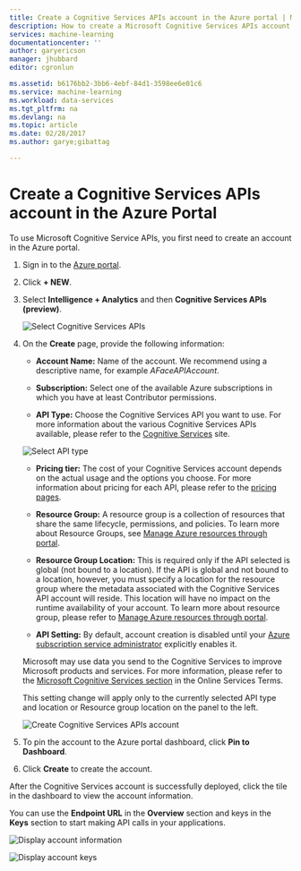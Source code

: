 ```yaml
---
title: Create a Cognitive Services APIs account in the Azure portal | Microsoft Docs
description: How to create a Microsoft Cognitive Services APIs account in the Azure portal.
services: machine-learning
documentationcenter: ''
author: garyericson
manager: jhubbard
editor: cgronlun

ms.assetid: b6176bb2-3bb6-4ebf-84d1-3598ee6e01c6
ms.service: machine-learning
ms.workload: data-services
ms.tgt_pltfrm: na
ms.devlang: na
ms.topic: article
ms.date: 02/28/2017
ms.author: garye;gibattag

---
```


# Create a Cognitive Services APIs account in the Azure Portal

To use Microsoft Cognitive Service APIs, you first need to create an account in the Azure portal.

1. Sign in to the [Azure portal](http://portal.azure.com).

2. Click **+ NEW**.

3. Select **Intelligence + Analytics** and then **Cognitive Services APIs (preview)**.

    ![Select Cognitive Services APIs](media/cognitive-services-apis-create-account/select-cognitive-services-apis.png)

4. On the **Create** page, provide the following information:

    -   **Account Name:** Name of the account. We recommend using a descriptive name, for example *AFaceAPIAccount*.

    -   **Subscription:** Select one of the available Azure
    subscriptions in which you have at least Contributor permissions.

    -   **API Type:** Choose the Cognitive Services API you want to use. For more information about the various Cognitive Services APIs available, please refer to the [Cognitive Services](https://azure.microsoft.com/en-us/services/cognitive-services/) site.

    ![Select API type](media/cognitive-services-apis-create-account/list-of-apis.png)

    -   **Pricing tier:** The cost of your Cognitive Services account
    depends on the actual usage and the options you choose. For more
    information about pricing for each API, please refer to the [pricing
    pages](https://azure.microsoft.com/en-us/pricing/details/cognitive-services/).

    -   **Resource Group:** A resource group is a collection of resources
    that share the same lifecycle, permissions, and policies. To
    learn more about Resource Groups, see
    [Manage Azure resources through portal](https://docs.microsoft.com/en-us/azure/azure-resource-manager/resource-group-portal).

    -   **Resource Group Location:** This is required only if the API selected is
    global (not bound to a location). If the API is global and not bound
    to a location, however, you must specify a location for the resource
    group where the metadata associated with the Cognitive Services API
    account will reside. This location will have no impact on the
    runtime availability of your account. To learn more about resource
    group, please refer
    to [Manage Azure resources through portal](https://docs.microsoft.com/en-us/azure/azure-resource-manager/resource-group-portal).

    -   **API Setting:** By default, account creation is disabled until your
    [Azure subscription service
    administrator](https://docs.microsoft.com/en-us/azure/active-directory/active-directory-assign-admin-roles)
    explicitly enables it.
    
    Microsoft may use data you send to the Cognitive Services to improve
    Microsoft products and services. For more information, please refer
    to the [Microsoft Cognitive Services
    section](http://www.microsoft.com/en-us/Licensing/product-licensing/products.aspx)
    in the Online Services Terms.
     
    This setting change will apply only to the currently selected API
    type and location or Resource group location on the panel to
    the left.

    ![Create Cognitive Services APIs account](media/cognitive-services-apis-create-account/create-account.png)

5. To pin the account to the Azure portal dashboard, click **Pin to Dashboard**.

6. Click **Create** to create the account.

After the Cognitive Services account is successfully deployed,
click the tile in the dashboard to view the account information.

You can use the **Endpoint URL** in the **Overview** section and keys in the **Keys** section to start making
API calls in your applications.

![Display account information](media/cognitive-services-apis-create-account/display-account.png)

![Display account keys](media/cognitive-services-apis-create-account/account-keys.png)
